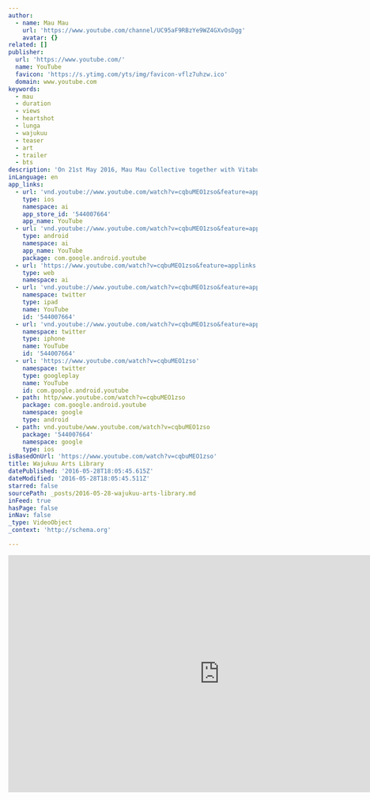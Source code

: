 ```yaml
---
author:
  - name: Mau Mau
    url: 'https://www.youtube.com/channel/UC95aF9RBzYe9WZ4GXvOsDgg'
    avatar: {}
related: []
publisher:
  url: 'https://www.youtube.com/'
  name: YouTube
  favicon: 'https://s.ytimg.com/yts/img/favicon-vflz7uhzw.ico'
  domain: www.youtube.com
keywords:
  - mau
  - duration
  - views
  - heartshot
  - lunga
  - wajukuu
  - teaser
  - art
  - trailer
  - bts
description: 'On 21st May 2016, Mau Mau Collective together with Vitabu Vyetu & Wajukuu Arts, revived the Wajukuu Community Library in Lunga Lunga, Nairobi.'
inLanguage: en
app_links:
  - url: 'vnd.youtube://www.youtube.com/watch?v=cqbuMEO1zso&feature=applinks'
    type: ios
    namespace: ai
    app_store_id: '544007664'
    app_name: YouTube
  - url: 'vnd.youtube://www.youtube.com/watch?v=cqbuMEO1zso&feature=applinks'
    type: android
    namespace: ai
    app_name: YouTube
    package: com.google.android.youtube
  - url: 'https://www.youtube.com/watch?v=cqbuMEO1zso&feature=applinks'
    type: web
    namespace: ai
  - url: 'vnd.youtube://www.youtube.com/watch?v=cqbuMEO1zso&feature=applinks'
    namespace: twitter
    type: ipad
    name: YouTube
    id: '544007664'
  - url: 'vnd.youtube://www.youtube.com/watch?v=cqbuMEO1zso&feature=applinks'
    namespace: twitter
    type: iphone
    name: YouTube
    id: '544007664'
  - url: 'https://www.youtube.com/watch?v=cqbuMEO1zso'
    namespace: twitter
    type: googleplay
    name: YouTube
    id: com.google.android.youtube
  - path: http/www.youtube.com/watch?v=cqbuMEO1zso
    package: com.google.android.youtube
    namespace: google
    type: android
  - path: vnd.youtube/www.youtube.com/watch?v=cqbuMEO1zso
    package: '544007664'
    namespace: google
    type: ios
isBasedOnUrl: 'https://www.youtube.com/watch?v=cqbuMEO1zso'
title: Wajukuu Arts Library
datePublished: '2016-05-28T18:05:45.615Z'
dateModified: '2016-05-28T18:05:45.511Z'
starred: false
sourcePath: _posts/2016-05-28-wajukuu-arts-library.md
inFeed: true
hasPage: false
inNav: false
_type: VideoObject
_context: 'http://schema.org'

---
```

<iframe src="https://cdn.embedly.com/widgets/media.html?src=https%3A%2F%2Fwww.youtube.com%2Fembed%2FcqbuMEO1zso%3Ffeature%3Doembed&amp;url=http%3A%2F%2Fwww.youtube.com%2Fwatch%3Fv%3DcqbuMEO1zso&amp;image=https%3A%2F%2Fi.ytimg.com%2Fvi%2FcqbuMEO1zso%2Fhqdefault.jpg&amp;key=b7d04c9b404c499eba89ee7072e1c4f7&amp;type=text%2Fhtml&amp;schema=youtube" width="854" height="480" scrolling="no" frameborder="0" allowfullscreen="" style=""></iframe>